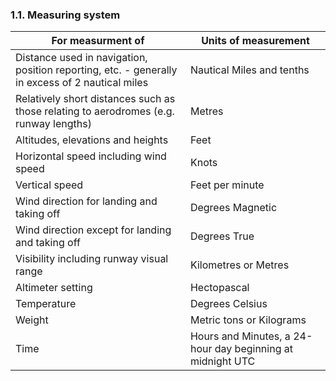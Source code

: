 ### 1.1. Measuring system

| For measurment of                                            | Units of measurement                                       |
| ------------------------------------------------------------ | ---------------------------------------------------------- |
| Distance used in navigation, position reporting, etc. - generally in excess of 2 nautical miles | Nautical Miles and tenths                                  |
| Relatively short distances such as those relating to aerodromes (e.g. runway lengths) | Metres                                                     |
| Altitudes, elevations and heights                            | Feet                                                       |
| Horizontal speed including wind speed                        | Knots                                                      |
| Vertical speed                                               | Feet per minute                                            |
| Wind direction for landing and taking off                    | Degrees Magnetic                                           |
| Wind direction except for landing and taking off             | Degrees True                                               |
| Visibility including runway visual range                     | Kilometres or Metres                                       |
| Altimeter setting                                            | Hectopascal                                                |
| Temperature                                                  | Degrees Celsius                                            |
| Weight                                                       | Metric tons or Kilograms                                   |
| Time                                                         | Hours and Minutes, a 24-hour day beginning at midnight UTC |
